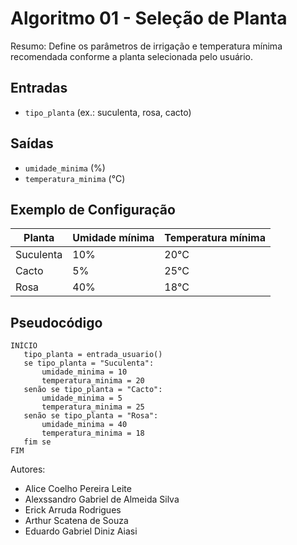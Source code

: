# Algoritmo 01 - Seleção de Planta

Resumo: Define os parâmetros de irrigação e temperatura mínima recomendada conforme a planta selecionada pelo usuário.

## Entradas
- `tipo_planta` (ex.: suculenta, rosa, cacto)

## Saídas
- `umidade_minima` (%)
- `temperatura_minima` (°C)

## Exemplo de Configuração
| Planta     | Umidade mínima | Temperatura mínima |
|------------|----------------|------------------|
| Suculenta  | 10%            | 20°C             |
| Cacto      | 5%             | 25°C             |
| Rosa       | 40%            | 18°C             |

## Pseudocódigo
```
INÍCIO
   tipo_planta = entrada_usuario()
   se tipo_planta = "Suculenta":
       umidade_minima = 10
       temperatura_minima = 20
   senão se tipo_planta = "Cacto":
       umidade_minima = 5
       temperatura_minima = 25
   senão se tipo_planta = "Rosa":
       umidade_minima = 40
       temperatura_minima = 18
   fim se
FIM
```

Autores:  
- Alice Coelho Pereira Leite  
- Alexssandro Gabriel de Almeida Silva  
- Erick Arruda Rodrigues  
- Arthur Scatena de Souza  
- Eduardo Gabriel Diniz Aiasi
